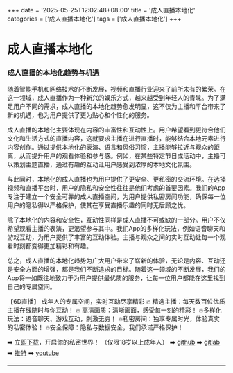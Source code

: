 +++
date = '2025-05-25T12:02:48+08:00'
title = '成人直播本地化'
categories = ['成人直播本地化']
tags = ['成人直播本地化']
+++

# 成人直播本地化

### 成人直播的本地化趋势与机遇

随着智能手机和网络技术的不断发展，视频和直播行业迎来了前所未有的繁荣。在这一领域，成人直播作为一种新兴的娱乐方式，越来越受到年轻人的青睐。为了满足用户不同的需求，成人直播的本地化趋势愈发明显，这不仅为主播和平台带来了新的机遇，也为用户提供了更为贴心和个性化的服务。

成人直播的本地化主要体现在内容的丰富性和互动性上。用户希望看到更符合他们文化和生活方式的直播内容，这就要求主播在进行直播时，能够结合本地元素进行内容创作。通过提供本地化的表演、语言和风俗习惯，主播能够拉近与观众的距离，从而提升用户的观看体验和参与感。例如，在某些特定节日或活动中，主播可以策划主题直播，通过有趣的互动让用户感受到浓厚的本地文化氛围。

与此同时，本地化的成人直播也为用户提供了更安全、更私密的交流环境。在选择视频和直播平台时，用户的隐私和安全性往往是他们考虑的首要因素。我们的App专注于建立一个安全可靠的成人直播空间，为用户提供私密房间功能，确保每一位用户的隐私得以严格保护，使其在享受直播乐趣的同时无后顾之忧。

除了本地化的内容和安全性，互动性同样是成人直播不可或缺的一部分。用户不仅希望观看主播的表演，更渴望参与其中。我们App的多样化玩法，例如语音聊天和游戏互动，为用户提供了丰富的互动体验。主播与观众之间的实时互动让每一个观看时刻都变得更加精彩和有趣。

总之，成人直播的本地化趋势为广大用户带来了崭新的体验，无论是内容、互动还是安全方面的增强，都是我们不断追求的目标。随着这一领域的不断发展，我们的App将一如既往地致力于为用户提供最优质的服务，让每一位用户都能在这里找到自己的专属空间。

【6D直播】
成年人的专属空间，实时互动尽享精彩
🔥 精选主播：每天数百位优质主播在线随时与你互动！
🔥 高清画质：清晰画面，感受每一刻的精彩！
🔥多样化玩法：语音聊天、游戏互动，刺激无穷！
🔥私密房间：独享专属时光，体验真实的私密体验！
🔥安全保障：隐私与数据安全，我们承诺严格保护！

➡️ [立即下载](https://down123.s3.ap-east-1.amazonaws.com/down/down.html?channelCode=blog)，开启你的私密世界！
（仅限18岁以上成年人）
➡️ [github](https://aldult-live.github.io/)
➡️ [gitlab](https://seo-09598d.gitlab.io/)
➡️ [推特](https://x.com/wegame33)
➡️ [youtube](https://www.youtube.com/@6Dlive)

---
